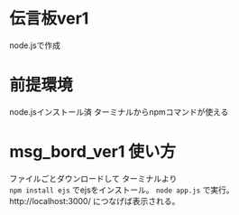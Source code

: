 # 伝言板ver1
node.jsで作成 
 
# 前提環境
node.jsインストール済 
ターミナルからnpmコマンドが使える 
 
# msg_bord_ver1 使い方
ファイルごとダウンロードして 
ターミナルより  
``npm install ejs`` 
でejsをインストール。 
``node app.js`` 
で実行。 
http://localhost:3000/ 
につなげば表示される。 
